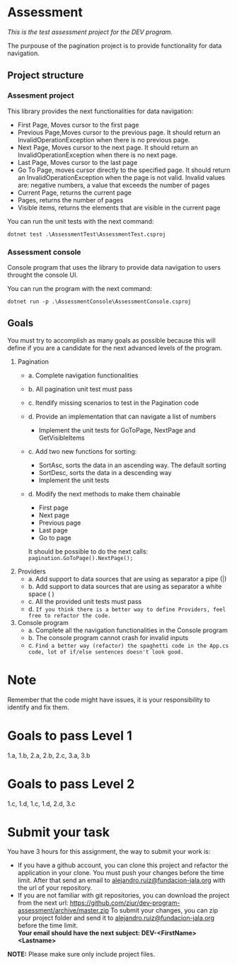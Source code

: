 # Assessment
*This is the test assessment project for the DEV program.*

The purpouse of the pagination project is to provide functionality for data navigation.
## Project structure
### Assesment project
This library provides the next functionalities for data navigation:
 * First Page, Moves cursor to the first page 
 * Previous Page,Moves cursor to the previous page. It should return an InvalidOperationException when there is no previous page.     
 * Next Page,  Moves cursor to the next page. It should return an InvalidOperationException when there is no next page.
 * Last Page, Moves cursor to the last page
 * Go To Page, moves cursor directly to the specified page. It should return an InvalidOperationException when the page is not valid. Invalid values are: negative numbers, a value that exceeds the number of pages
 * Current Page, returns the current page
 * Pages, returns the number of pages
 * Visible items, returns the elements that are visible in the current page

You can run the unit tests with the next command:

`dotnet test .\AssessmentTest\AssessmentTest.csproj`

### Assessment console
Console program that uses the library to provide data navigation to users throught the console UI.

You can run the program with the next command:

`dotnet run -p .\AssessmentConsole\AssessmentConsole.csproj`

## Goals
You must try to accomplish as many goals as possible because this will define if you are a candidate for the next advanced levels of the program.

 1. Pagination 
    * a. Complete navigation functionalities
    * b. All pagination unit test must pass
    * c. Itendify missing scenarios to test in the Pagination code
    * d. Provide an implementation that can navigate a list of numbers
        * Implement the unit tests for GoToPage, NextPage and GetVisibleItems
    * c. Add two new functions for sorting:
      * SortAsc, sorts the data in an ascending way. The default sorting
      * SortDesc, sorts the data in a descending way 
      * Implement the unit tests
    * d. Modify the next methods to make them chainable
      * First page
      * Next page
      * Previous page
      * Last page
      * Go to page
      
      It should be possible to do the next calls:
      `pagination.GoToPage().NextPage();`
 2. Providers   
    * a. Add support to data sources that are using as separator a pipe (|)
    * b. Add support to data sources that are using as separator a white space ( )
    * c. All the provided unit tests must pass
    * d. `If you think there is a better way to define Providers, feel free to refactor the code.` 
 3. Console program
    * a. Complete all the navigation functionalities in the Console program
    * b. The console program cannot crash for invalid inputs
    * c. `Find a better way (refactor) the spaghetti code in the App.cs code, lot of if/else sentences doesn't look good.`

# Note
Remember that the code might have issues, it is your responsibility to identify and fix them.

# Goals to pass Level 1
  1.a, 1.b, 2.a, 2.b, 2.c, 3.a, 3.b
# Goals to pass Level 2
  1.c, 1.d, 1.c, 1.d, 2.d, 3.c
# Submit your task
You have 3 hours for this assignment, the way to submit your work is:
 * If you have a github account, you can clone this project and refactor the application in your clone. You must push your changes before the time limit.
 After that send an email to alejandro.ruiz@fundacion-jala.org with the url of your repository.
 * If you are not familiar with git repositories, you can download the project from the next url:
 https://github.com/ziur/dev-program-assessment/archive/master.zip
 To submit your changes, you can zip your project folder and send it to alejandro.ruiz@fundacion-jala.org before the time limit.  
 **Your email should have the next subject: DEV-\<FirstName\>\<Lastname\>**
 
 **NOTE:** Please make sure only include project files. 
 
